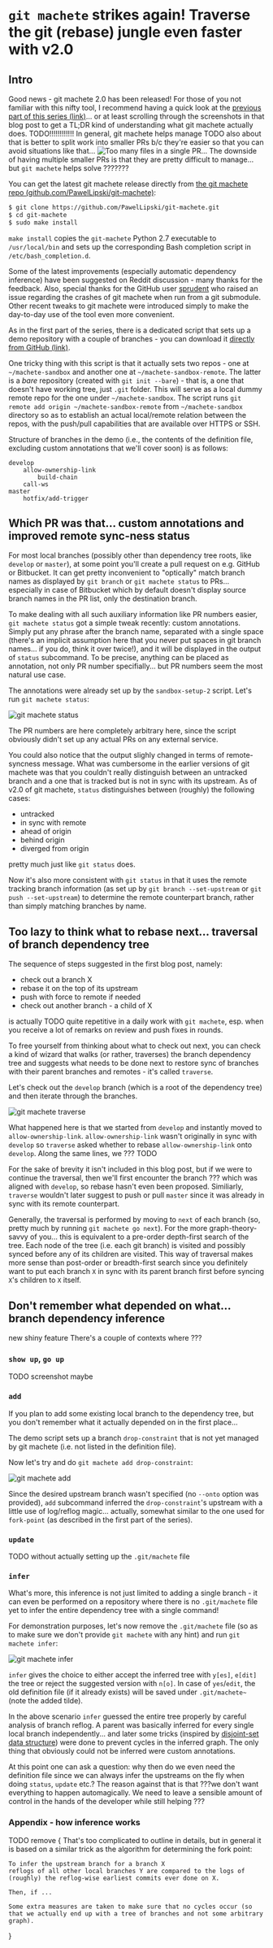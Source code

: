 
# `git machete` strikes again! Traverse the git (rebase) jungle even faster with v2.0


## Intro

Good news - git machete 2.0 has been released!
For those of you not familiar with this nifty tool, I recommend having a quick look at the [previous part of this series (link)](https://virtuslab.com/blog/make-way-git-rebase-jungle-git-machete)...
or at least scrolling through the screenshots in that blog post to get a TL;DR kind of understanding what git machete actually does.
TODO!!!!!!!!!!!!  In general, git machete helps manage TODO
also about that is better to split work into smaller PRs b/c they're easier
so that you can avoid situations like that...
![Too many files in a single PR...](files-changed.png)
The downside of having multiple smaller PRs is that they are pretty difficult to manage... but `git machete` helps solve ???????

You can get the latest git machete release directly from [the git machete repo (github.com/PawelLipski/git-machete)](https://github.com/PawelLipski/git-machete):

```bash
$ git clone https://github.com/PawelLipski/git-machete.git
$ cd git-machete
$ sudo make install
```

`make install` copies the `git-machete` Python 2.7 executable to `/usr/local/bin` and sets up the corresponding Bash completion script in `/etc/bash_completion.d`.

Some of the latest improvements (especially automatic dependency inference) have been suggested on Reddit discussion - many thanks for the feedback.
Also, special thanks for the GitHub user [sprudent](https://github.com/sprudent) who raised an issue regarding the crashes of git machete when run from a git submodule.
Other recent tweaks to git machete were introduced simply to make the day-to-day use of the tool even more convenient.

As in the first part of the series, there is a dedicated script that sets up a demo repository with a couple of branches -
you can download it [directly from GitHub (link)](https://raw.githubusercontent.com/PawelLipski/git-machete-blog-2/master/sandbox-setup-2.sh).

One tricky thing with this script is that it actually sets two repos - one at `~/machete-sandbox` and another one at `~/machete-sandbox-remote`.
The latter is a _bare_ repository (created with `git init --bare`) - that is, a one that doesn't have working tree, just `.git` folder.
This will serve as a local dummy remote repo for the one under `~/machete-sandbox`.
The script runs `git remote add origin ~/machete-sandbox-remote` from `~/machete-sandbox` directory
so as to establish an actual local/remote relation between the repos, with the push/pull capabilities that are available over HTTPS or SSH.

Structure of branches in the demo (i.e., the contents of the definition file, excluding custom annotations that we'll cover soon) is as follows:

```
develop
    allow-ownership-link
        build-chain
    call-ws
master
    hotfix/add-trigger
```


## Which PR was that... custom annotations and improved remote sync-ness status

For most local branches (possibly other than dependency tree roots, like `develop` or `master`), at some point you'll create a pull request on e.g. GitHub or Bitbucket.
It can get pretty inconvenient to "optically" match branch names as displayed by `git branch` or `git machete status` to PRs...
especially in case of Bitbucket which by default doesn't display source branch names in the PR list, only the destination branch.

To make dealing with all such auxiliary information like PR numbers easier, `git machete status` got a simple tweak recently: custom annotations.
Simply put any phrase after the branch name, separated with a single space (there's an implicit assumption here that you never put spaces in git branch names... if you do, think it over twice!),
and it will be displayed in the output of `status` subcommand.
To be precise, anything can be placed as annotation, not only PR number specifially... but PR numbers seem the most natural use case.

The annotations were already set up by the `sandbox-setup-2` script.
Let's run `git machete status`:

![git machete status](status.png)

The PR numbers are here completely arbitrary here, since the script obviously didn't set up any actual PRs on any external service.

You could also notice that the output slighly changed in terms of remote-syncness message.
What was cumbersome in the earlier versions of git machete was that you couldn't really distinguish between an untracked branch and a one that is tracked but is not in sync with its upstream.
As of v2.0 of git machete, `status` distinguishes between (roughly) the following cases:

* untracked
* in sync with remote
* ahead of origin
* behind origin
* diverged from origin

pretty much just like `git status` does.

Now it's also more consistent with `git status` in that it uses the remote tracking branch information (as set up by `git branch --set-upstream` or `git push --set-upstream`)
to determine the remote counterpart branch, rather than simply matching branches by name.


## Too lazy to think what to rebase next... traversal of branch dependency tree

The sequence of steps suggested in the first blog post, namely:

* check out a branch X
* rebase it on the top of its upstream
* push with force to remote if needed
* check out another branch - a child of X

is actually TODO quite repetitive in a daily work with `git machete`, esp. when you receive a lot of remarks on review and push fixes in rounds.

To free yourself from thinking about what to check out next, you can check a kind of wizard that walks (or rather, traverses) the branch dependency tree and
suggests what needs to be done next to restore sync of branches with their parent branches and remotes - it's called `traverse`.

Let's check out the `develop` branch (which is a root of the dependency tree) and then iterate through the branches.

![git machete traverse](traverse.png)

What happened here is that we started from `develop` and instantly moved to `allow-ownership-link`.
`allow-ownership-link` wasn't originally in sync with `develop` so `traverse` asked whether to rebase `allow-ownership-link` onto `develop`.
Along the same lines, we ??? TODO

For the sake of brevity it isn't included in this blog post, but if we were to continue the traversal, then we'll first encounter the branch ??? which was aligned with `develop`, so rebase hasn't even been proposed.
Similiarly, `traverse` wouldn't later suggest to push or pull `master` since it was already in sync with its remote counterpart.

Generally, the traversal is performed by moving to `next` of each branch (so, pretty much by running `git machete go next`).
For the more graph-theory-savvy of you... this is equivalent to a pre-order depth-first search of the tree.
Each node of the tree (i.e. each git branch) is visited and possibly synced before any of its children are visited.
This way of traversal makes more sense than post-order or breadth-first search since you definitely want to put each branch `X` in sync with its parent branch first before syncing `X`'s children to `X` itself.


## Don't remember what depended on what... branch dependency inference

new shiny feature
There's a couple of contexts where ???

### `show up`, `go up`

TODO screenshot maybe

### `add`

If you plan to add some existing local branch to the dependency tree, but you don't remember what it actually depended on in the first place...

The demo script sets up a branch `drop-constraint` that is not yet managed by git machete (i.e. not listed in the definition file).

Now let's try and do `git machete add drop-constraint`:

![git machete add](add.png)

Since the desired upstream branch wasn't specified (no `--onto` option was provided), `add` subcommand inferred the `drop-constraint`'s upstream with a little use of log/reflog magic...
actually, somewhat similar to the one used for `fork-point` (as described in the first part of the series).

### `update`

TODO without actually setting up the `.git/machete` file

### `infer`

What's more, this inference is not just limited to adding a single branch - it can even be performed on a repository where there is no `.git/machete` file yet to infer the entire dependency tree with a single command!

For demonstration purposes, let's now remove the `.git/machete` file (so as to make sure we don't provide `git machete` with any hint) and run `git machete infer`:

![git machete infer](infer.png)

`infer` gives the choice to either accept the inferred tree with `y[es]`, `e[dit]` the tree or reject the suggested version with `n[o]`.
In case of `yes`/`edit`, the old definition file (if it already exists) will be saved under `.git/machete~` (note the added tilde).

In the above scenario `infer` guessed the entire tree properly by careful analysis of branch reflog.
A parent was basically inferred for every single local branch independently... and later some tricks (inspired by [disjoint-set data structure](https://en.wikipedia.org/wiki/Disjoint-set_data_structure)) were done to prevent cycles in the inferred graph.
The only thing that obviously could not be inferred were custom annotations.

At this point one can ask a question: why then do we even need the definition file since we can always infer the upstreams on the fly when doing `status`, `update` etc.?
The reason against that is that ???we don't want everything to happen automagically.
We need to leave a sensible amount of control in the hands of the developer while still helping ???

### Appendix - how inference works

TODO remove {
	That's too complicated to outline in details, but in general it is based on a similar trick as the algorithm for determining the fork point:

	To infer the upstream branch for a branch X
	reflogs of all other local branches Y are compared to the logs of (roughly) the reflog-wise earliest commits ever done on X.

	Then, if ...

	Some extra measures are taken to make sure that no cycles occur (so that we actually end up with a tree of branches and not some arbitrary graph).
}

